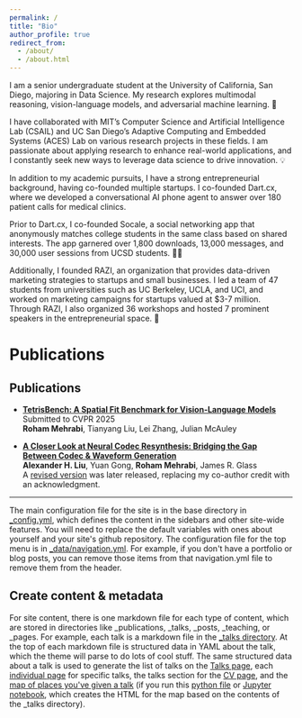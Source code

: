 ```yaml
---
permalink: /
title: "Bio"
author_profile: true
redirect_from: 
  - /about/
  - /about.html
---
```


I am a senior undergraduate student at the University of California, San Diego, majoring in Data Science. My research explores multimodal reasoning, vision-language models, and adversarial machine learning. 🤖

I have collaborated with MIT’s Computer Science and Artificial Intelligence Lab (CSAIL) and UC San Diego’s Adaptive Computing and Embedded Systems (ACES) Lab on various research projects in these fields. I am passionate about applying research to enhance real-world applications, and I constantly seek new ways to leverage data science to drive innovation. 💡

In addition to my academic pursuits, I have a strong entrepreneurial background, having co-founded multiple startups. I co-founded Dart.cx, where we developed a conversational AI phone agent to answer over 180 patient calls for medical clinics. 

Prior to Dart.cx, I co-founded Socale, a social networking app that anonymously matches college students in the same class based on shared interests. The app garnered over 1,800 downloads, 13,000 messages, and 30,000 user sessions from UCSD students. 📱🚀

Additionally, I founded RAZI, an organization that provides data-driven marketing strategies to startups and small businesses. I led a team of 47 students from universities such as UC Berkeley, UCLA, and UCI, and worked on marketing campaigns for startups valued at $3-7 million. Through RAZI, I also organized 36 workshops and hosted 7 prominent speakers in the entrepreneurial space. 🎯



Publications
======
## Publications
- **[TetrisBench: A Spatial Fit Benchmark for Vision-Language Models](https://rxhxm.github.io/TetrisBench/)**  
  Submitted to CVPR 2025  
  **Roham Mehrabi**, Tianyang Liu, Lei Zhang, Julian McAuley

- **[A Closer Look at Neural Codec Resynthesis: Bridging the Gap Between Codec & Waveform Generation](https://drive.google.com/file/d/1w74EMjgXiQyzofJ_YxM5THqzTGZX2HkU/view?usp=sharing)**  
  **Alexander H. Liu**, Yuan Gong, **Roham Mehrabi**, James R. Glass  
  A [revised version](https://arxiv.org/abs/2410.22448) was later released, replacing my co-author credit with an acknowledgment.

  
------
The main configuration file for the site is in the base directory in [_config.yml](https://github.com/academicpages/academicpages.github.io/blob/master/_config.yml), which defines the content in the sidebars and other site-wide features. You will need to replace the default variables with ones about yourself and your site's github repository. The configuration file for the top menu is in [_data/navigation.yml](https://github.com/academicpages/academicpages.github.io/blob/master/_data/navigation.yml). For example, if you don't have a portfolio or blog posts, you can remove those items from that navigation.yml file to remove them from the header. 

Create content & metadata
------
For site content, there is one markdown file for each type of content, which are stored in directories like _publications, _talks, _posts, _teaching, or _pages. For example, each talk is a markdown file in the [_talks directory](https://github.com/academicpages/academicpages.github.io/tree/master/_talks). At the top of each markdown file is structured data in YAML about the talk, which the theme will parse to do lots of cool stuff. The same structured data about a talk is used to generate the list of talks on the [Talks page](https://academicpages.github.io/talks), each [individual page](https://academicpages.github.io/talks/2012-03-01-talk-1) for specific talks, the talks section for the [CV page](https://academicpages.github.io/cv), and the [map of places you've given a talk](https://academicpages.github.io/talkmap.html) (if you run this [python file](https://github.com/academicpages/academicpages.github.io/blob/master/talkmap.py) or [Jupyter notebook](https://github.com/academicpages/academicpages.github.io/blob/master/talkmap.ipynb), which creates the HTML for the map based on the contents of the _talks directory).
